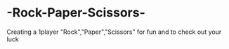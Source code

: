 # -Rock-Paper-Scissors-
Creating a 1player "Rock","Paper","Scissors" for fun and to check out your luck
